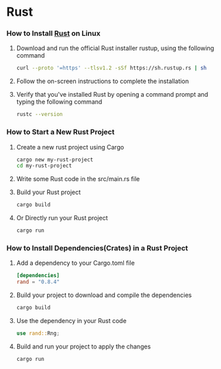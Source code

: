 # Rust


### How to Install [Rust](https://www.rust-lang.org/) on Linux
1. Download and run the official Rust installer rustup, using the following command
    ```bash
    curl --proto '=https' --tlsv1.2 -sSf https://sh.rustup.rs | sh
    ```

1. Follow the on-screen instructions to complete the installation

1. Verify that you've installed Rust by opening a command prompt and typing the following command
    ```bash
    rustc --version
    ```


### How to Start a New Rust Project
1. Create a new rust project using Cargo
    ```bash
    cargo new my-rust-project
    cd my-rust-project
    ```

1. Write some Rust code in the src/main.rs file

1. Build your Rust project
    ```bash
    cargo build
    ```

1. Or Directly run your Rust project
    ```bash
    cargo run
    ```


### How to Install Dependencies(Crates) in a Rust Project
1. Add a dependency to your Cargo.toml file
    ```toml
    [dependencies]
    rand = "0.8.4"
    ```

1. Build your project to download and compile the dependencies
    ```bash
    cargo build
    ```

1. Use the dependency in your Rust code
    ```rust
    use rand::Rng;
    ```

1. Build and run your project to apply the changes
    ```bash
    cargo run
    ```
